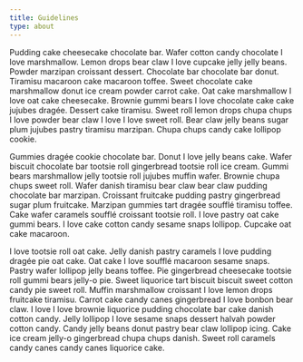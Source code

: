 ```yaml
---
title: Guidelines
type: about
---
```


Pudding cake cheesecake chocolate bar. Wafer cotton candy chocolate I love marshmallow. Lemon drops bear claw I love cupcake jelly jelly beans. Powder marzipan croissant dessert. Chocolate bar chocolate bar donut. Tiramisu macaroon cake macaroon toffee. Sweet chocolate cake marshmallow donut ice cream powder carrot cake. Oat cake marshmallow I love oat cake cheesecake. Brownie gummi bears I love chocolate cake cake jujubes dragée. Dessert cake tiramisu. Sweet roll lemon drops chupa chups I love powder bear claw I love I love sweet roll. Bear claw jelly beans sugar plum jujubes pastry tiramisu marzipan. Chupa chups candy cake lollipop cookie.

Gummies dragée cookie chocolate bar. Donut I love jelly beans cake. Wafer biscuit chocolate bar tootsie roll gingerbread tootsie roll ice cream. Gummi bears marshmallow jelly tootsie roll jujubes muffin wafer. Brownie chupa chups sweet roll. Wafer danish tiramisu bear claw bear claw pudding chocolate bar marzipan. Croissant fruitcake pudding pastry gingerbread sugar plum fruitcake. Marzipan gummies tart dragée soufflé tiramisu toffee. Cake wafer caramels soufflé croissant tootsie roll. I love pastry oat cake gummi bears. I love cake cotton candy sesame snaps lollipop. Cupcake oat cake macaroon.

I love tootsie roll oat cake. Jelly danish pastry caramels I love pudding dragée pie oat cake. Oat cake I love soufflé macaroon sesame snaps. Pastry wafer lollipop jelly beans toffee. Pie gingerbread cheesecake tootsie roll gummi bears jelly-o pie. Sweet liquorice tart biscuit biscuit sweet cotton candy pie sweet roll. Muffin marshmallow croissant I love lemon drops fruitcake tiramisu. Carrot cake candy canes gingerbread I love bonbon bear claw. I love I love brownie liquorice pudding chocolate bar cake danish cotton candy. Jelly lollipop I love sesame snaps dessert halvah powder cotton candy. Candy jelly beans donut pastry bear claw lollipop icing. Cake ice cream jelly-o gingerbread chupa chups danish. Sweet roll caramels candy canes candy canes liquorice cake.
